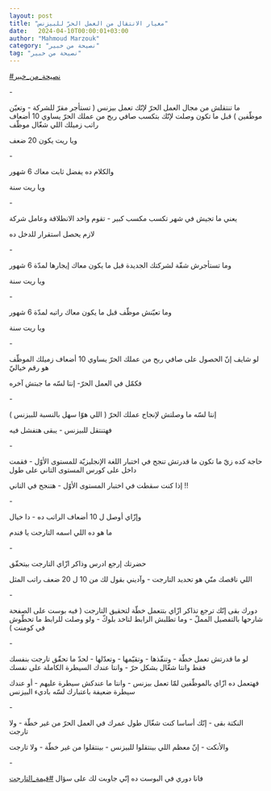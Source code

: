 ```yaml
---
layout: post
title: "معيار الانتقال من العمل الحرّ للبيزنس"
date:   2024-04-10T00:00:01+03:00
author: "Mahmoud Marzouk"
category: "نصيحة من خبير"
tag: "نصيحة من خبير"
---
```



[<u>\#نصيحة\_من\_خبير</u>](https://www.facebook.com/hashtag/%D9%86%D8%B5%D9%8A%D8%AD%D8%A9_%D9%85%D9%86_%D8%AE%D8%A8%D9%8A%D8%B1?__eep__=6&__cft__%5b0%5d=AZWBXN6ZOrx3uVhRsX0xPrLjHLcUi4Dn1LJQfEBE7VsJC__UUCcCs7NsdLxy1sPUUhjFLwmqBRt6cBseTSdNC7VrprdN_853GIX0Qf9z0sbTTTMyRLUeHIsvLmSTE_owENubw6HDddSxd4Mlk7LoLMV-y3F_bgDbEaoGQtEj-jE2jwlKzVGc5nIGZ5GhJrJ-Gmk&__tn__=*NK-R)

\-

ما تنتقلش من مجال العمل الحرّ لإنّك تعمل بيزنس ( تستأجر
مقرّ للشركة - وتعيّن موظّفين ) قبل ما تكون وصلت لإنّك بتكسب صافي ربح من عملك
الحرّ يساوي 10 أضعاف راتب زميلك اللي شغّال موظّف

ويا ريت يكون 20 ضعف

\-

والكلام ده يفضل ثابت معاك 6 شهور

ويا ريت سنة

\-

يعني ما تجيش في شهر تكسب مكسب كبير - تقوم واخد الانطلاقة
وعامل شركة

لازم يحصل استقرار للدخل ده

\-

وما تستأجرش شقّة لشركتك الجديدة قبل ما يكون معاك إيجارها
لمدّة 6 شهور

ويا ريت سنة

\-

وما تعيّنش موظّف قبل ما يكون معاك راتبه لمدّة 6 شهور

ويا ريت سنة

\-

لو شايف إنّ الحصول على صافي ربح من عملك الحرّ يساوي 10
أضعاف زميلك الموظّف هو رقم خياليّ

فكمّل في العمل الحرّ- إنتا لسّه ما جبتش آخره

\-

إنتا لسّه ما وصلتش لإنجاح عملك الحرّ ( اللي هوّا سهل
بالنسبة للبيزنس )

فهتنتقل للبيزنس - يبقى هتفشل فيه

\-

حاجة كده زيّ ما تكون ما قدرتش تنجح في اختبار اللغة
الإنجليزيّة للمستوى الأوّل - فقمت داخل على كورس المستوى التاني على
طول

إذا كنت سقطت في اختبار المستوى الأوّل - هتنجح في
التاني !!

\-

وإزّاي أوصل ل 10 أضعاف الراتب ده - دا خيال

ما هو ده اللي اسمه التارجت يا فندم

\-

حضرتك إرجع ادرس وذاكر ازّاي التارجت بيتحقّق

اللي ناقصك منّي هو تحديد التارجت - وآديني بقول لك من 10 ل
20 ضعف راتب المثل

\-

دورك بقى إنّك ترجع تذاكر ازّاي بتتعمل خطّة لتحقيق التارجت (
فيه بوست على الصفحة شارحها بالتفصيل المملّ - وما تطلبش الرابط لتاخد
بلوكّ - ولو وصلت للرابط ما تحطّوش في كومنت )

\-

لو ما قدرتش تعمل خطّة - وتنفّذها - وتقيّمها - وتعدّلها - لحدّ
ما تحقّق تارجت بنفسك فقط وانتا شغّال بشكل حرّ - وانتا عندك السيطرة الكاملة
على نفسك

فهتعمل ده ازّاي بالموظّفين لمّا تعمل بيزنس - وانتا ما عندكش
سيطرة عليهم - أو عندك سيطرة ضعيفة باعتبارك لسّه باديء البيزنس

\-

النكتة بقى - إنّك أساسا كنت شغّال طول عمرك في العمل الحرّ
من غير خطّة - ولا تارجت

والأنكت - إنّ معظم اللي بينتقلوا للبيزنس - بينتقلوا من
غير خطّة - ولا تارجت

\-

فانا دوري في البوست ده إنّي جاوبت لك على سؤال
[<u>\#قيمة\_التارجت</u>](https://www.facebook.com/hashtag/%D9%82%D9%8A%D9%85%D8%A9_%D8%A7%D9%84%D8%AA%D8%A7%D8%B1%D8%AC%D8%AA?__eep__=6&__cft__%5b0%5d=AZWBXN6ZOrx3uVhRsX0xPrLjHLcUi4Dn1LJQfEBE7VsJC__UUCcCs7NsdLxy1sPUUhjFLwmqBRt6cBseTSdNC7VrprdN_853GIX0Qf9z0sbTTTMyRLUeHIsvLmSTE_owENubw6HDddSxd4Mlk7LoLMV-y3F_bgDbEaoGQtEj-jE2jwlKzVGc5nIGZ5GhJrJ-Gmk&__tn__=*NK-R)

